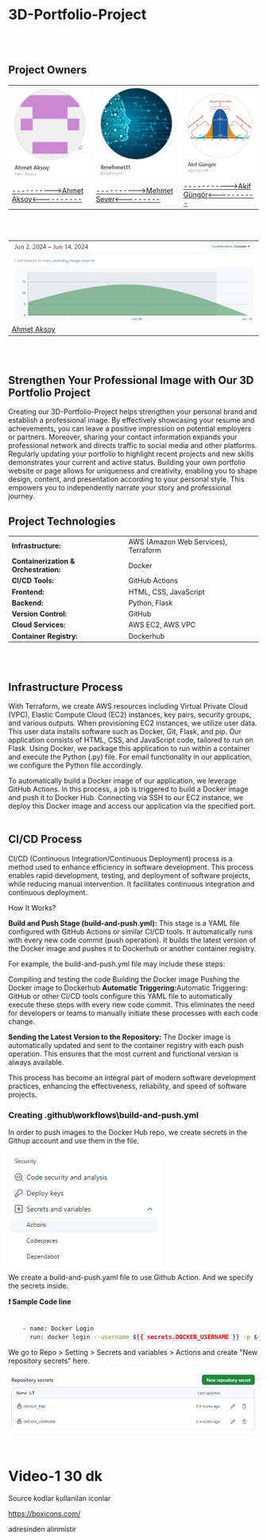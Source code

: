 # 3D-Portfolio-Project

<br><br>

## Project Owners
<table>
  <tr>
    <td><img src="project-images/readme-images/AhmetAksoy.png" alt="Ahmet Aksoy" width="250"></td>
    <td><img src="project-images/readme-images/MehmetSever.png" alt="Mehmet Sever" width="250"></td>
    <td><img src="project-images/readme-images/AkifGüngör.png" alt="Akif Güngör" width="250"></td>
  </tr>
  <tr>
    <td><a href="https://www.linkedin.com/in/aksoy-ahmet/" title="LinkedIn Profile">---------->Ahmet Aksoy<----------</a></td>
    <td><a href="https://www.linkedin.com/in/mehmet8sever/" title="LinkedIn Profile">---------->Mehmet Sever<---------</a></td>
    <td><a href="" title="LinkedIn Profile">----------->Akif Güngör<----------</a></td>
  </tr>
</table>
<br><br>
<table>
  <tr>
    <td colspan="3"><img src="project-images/readme-images/contributions.png" alt="Contributions to main" width="850"></td>
  </tr>
  <tr>
    <td><a href="https://www.linkedin.com/in/aksoy-ahmet/" title="LinkedIn Profili">Ahmet Aksoy</a></td>
  </tr>
</table>
  
<br><br>

## Strengthen Your Professional Image with Our 3D Portfolio Project

Creating our 3D-Portfolio-Project helps strengthen your personal brand and establish a professional image. By effectively showcasing your resume and achievements, you can leave a positive impression on potential employers or partners. Moreover, sharing your contact information expands your professional network and directs traffic to social media and other platforms. Regularly updating your portfolio to highlight recent projects and new skills demonstrates your current and active status. Building your own portfolio website or page allows for uniqueness and creativity, enabling you to shape design, content, and presentation according to your personal style. This empowers you to independently narrate your story and professional journey.

## Project Technologies

<table>
  <tr>
    <td><strong>Infrastructure:</strong></td>
    <td>AWS (Amazon Web Services), Terraform</td>
  </tr>
  <tr>
    <td><strong>Containerization & Orchestration:</strong></td>
    <td>Docker</td>
  </tr>
  <tr>
    <td><strong>CI/CD Tools:</strong></td>
    <td>GitHub Actions</td>
  </tr>
  <tr>
    <td><strong>Frontend:</strong></td>
    <td>HTML, CSS, JavaScript</td>
  </tr>
  <tr>
    <td><strong>Backend:</strong></td>
    <td>Python, Flask</td>
  </tr>
  <tr>
    <td><strong>Version Control:</strong></td>
    <td>GitHub</td>
  </tr>
  <tr>
    <td><strong>Cloud Services:</strong></td>
    <td>AWS EC2, AWS VPC</td>
  </tr>
  <tr>
    <td><strong>Container Registry:</strong></td>
    <td>Dockerhub</td>
  </tr>
</table>
  
<br><br>

## Infrastructure Process

With Terraform, we create AWS resources including Virtual Private Cloud (VPC), Elastic Compute Cloud (EC2) instances, key pairs, security groups, and various outputs. When provisioning EC2 instances, we utilize user data. This user data installs software such as Docker, Git, Flask, and pip. Our application consists of HTML, CSS, and JavaScript code, tailored to run on Flask. Using Docker, we package this application to run within a container and execute the Python (.py) file. For email functionality in our application, we configure the Python file accordingly.

To automatically build a Docker image of our application, we leverage GitHub Actions. In this process, a job is triggered to build a Docker image and push it to Docker Hub. Connecting via SSH to our EC2 instance, we deploy this Docker image and access our application via the specified port.
<br><br>

## CI/CD Process

CI/CD (Continuous Integration/Continuous Deployment) process is a method used to enhance efficiency in software development. This process enables rapid development, testing, and deployment of software projects, while reducing manual intervention. It facilitates continuous integration and continuous deployment.

How It Works?

<strong>Build and Push Stage (build-and-push.yml):</strong> This stage is a YAML file configured with GitHub Actions or similar CI/CD tools. It automatically runs with every new code commit (push operation). It builds the latest version of the Docker image and pushes it to Dockerhub or another container registry.

For example, the build-and-push.yml file may include these steps:

Compiling and testing the code
Building the Docker image
Pushing the Docker image to Dockerhub
<strong>Automatic Triggering:</strong>Automatic Triggering: GitHub or other CI/CD tools configure this YAML file to automatically execute these steps with every new code commit. This eliminates the need for developers or teams to manually initiate these processes with each code change.

<strong>Sending the Latest Version to the Repository:</strong> The Docker image is automatically updated and sent to the container registry with each push operation. This ensures that the most current and functional version is always available.

This process has become an integral part of modern software development practices, enhancing the effectiveness, reliability, and speed of software projects.

### Creating .github\workflows\build-and-push.yml

In order to push images to the Docker Hub repo, we create secrets in the Githup account and use them in the file.

![parameters](project-images/repo-images/secrets-actions.png)

We create a build-and-push.yaml file to use Github Action. And we specify the secrets inside.  

**❗ Sample Code line**

```sh

    - name: Docker Login
      run: docker login --username ${{ secrets.DOCKER_USERNAME }} -p ${{ secrets.DOCKER_PWD }}

```

We go to Repo > Setting > Secrets and variables > Actions and create "New repository secrets" here.

![parameters](project-images/repo-images/repo-secrets.png)



```sh


```


```sh


```


# Video-1 30 dk

Source kodlar kullanilan iconlar 

https://boxicons.com/

adresinden alinmistir











